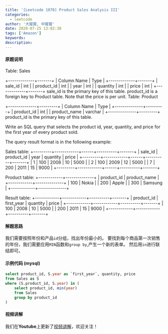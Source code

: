 ```yaml
---
title: '[Leetcode 1070] Product Sales Analysis III'
categories:
  - leetcode
author: '大猩猩, 中猩猩'
date: 2020-07-25 13:02:38
tags: ['Amazon']
keywords:
description:
---
```

#### 原题说明
Table: Sales

+-------------+-------+
| Column Name | Type  |
+-------------+-------+
| sale_id     | int   |
| product_id  | int   |
| year        | int   |
| quantity    | int   |
| price       | int   |
+-------------+-------+
sale_id is the primary key of this table.
product_id is a foreign key to Product table.
Note that the price is per unit.
Table: Product

+--------------+---------+
| Column Name  | Type    |
+--------------+---------+
| product_id   | int     |
| product_name | varchar |
+--------------+---------+
product_id is the primary key of this table.
 

Write an SQL query that selects the product id, year, quantity, and price for the first year of every product sold.

The query result format is in the following example:

Sales table:
+---------+------------+------+----------+-------+
| sale_id | product_id | year | quantity | price |
+---------+------------+------+----------+-------+ 
| 1       | 100        | 2008 | 10       | 5000  |
| 2       | 100        | 2009 | 12       | 5000  |
| 7       | 200        | 2011 | 15       | 9000  |
+---------+------------+------+----------+-------+

Product table:
+------------+--------------+
| product_id | product_name |
+------------+--------------+
| 100        | Nokia        |
| 200        | Apple        |
| 300        | Samsung      |
+------------+--------------+

Result table:
+------------+------------+----------+-------+
| product_id | first_year | quantity | price |
+------------+------------+----------+-------+ 
| 100        | 2008       | 10       | 5000  |
| 200        | 2011       | 15       | 9000  |
+------------+------------+----------+-------+
<!--more-->

#### 解题思路
我们需要按照年份和产品`id`分组，找出年份最小的。
要找到每个商品第一次销售的年份，我们需要应用`MIN`函数和`group by`,产生一个新的表单。 然后用`in`进行联结即可。

#### 示例代码 (mysql)
```sql
select product_id, S.year as `first_year`, quantity, price
from Sales as S
where (S.product_id, S.year) in (
    select product_id, min(year)
    from Sales
    group by product_id
)
```

#### 视频讲解 
我们在**Youtube**上更新了[视频讲解](https://youtu.be/1ErJszsDGJk)，欢迎关注！